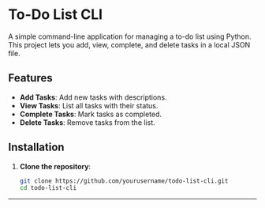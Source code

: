 # To-Do List CLI

A simple command-line application for managing a to-do list using Python. This project lets you add, view, complete, and delete tasks in a local JSON file.

## Features

- **Add Tasks**: Add new tasks with descriptions.
- **View Tasks**: List all tasks with their status.
- **Complete Tasks**: Mark tasks as completed.
- **Delete Tasks**: Remove tasks from the list.

## Installation

1. **Clone the repository**:
   ```bash
   git clone https://github.com/yourusername/todo-list-cli.git
   cd todo-list-cli
****
